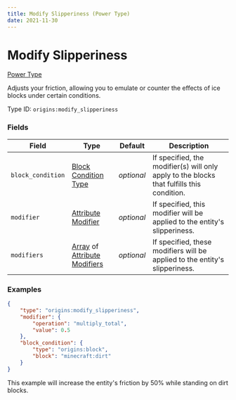 ```yaml
---
title: Modify Slipperiness (Power Type)
date: 2021-11-30
---
```


# Modify Slipperiness

[Power Type](../power_types.md)

Adjusts your friction, allowing you to emulate or counter the effects of ice blocks under certain conditions.

Type ID: `origins:modify_slipperiness`


### Fields

Field | Type | Default | Description
------|------|---------|-------------
`block_condition` | [Block Condition Type](../block_condition_types.md) | _optional_ | If specified, the modifier(s) will only apply to the blocks that fulfills this condition.
`modifier` | [Attribute Modifier](../data_types/attribute_modifier.md) | _optional_ | If specified, this modifier will be applied to the entity's slipperiness.
`modifiers` | [Array](../data_types/array.md) of [Attribute Modifiers](../data_types/attribute_modifier.md) | _optional_ | If specified, these modifiers will be applied to the entity's slipperiness.


### Examples

```json
{
    "type": "origins:modify_slipperiness",
    "modifier": {
        "operation": "multiply_total",
        "value": 0.5
    },
    "block_condition": {
        "type": "origins:block",
        "block": "minecraft:dirt"
    }
}
```

This example will increase the entity's friction by 50% while standing on dirt blocks.
